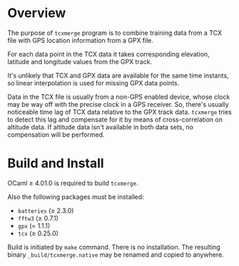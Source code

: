Overview
========

The purpose of `tcxmerge` program is to combine training data from a
TCX file with GPS location information from a GPX file.

For each data point in the TCX data it takes corresponding elevation,
latitude and longitude values from the GPX track.

It's unlikely that TCX and GPX data are available for the same time
instants, so linear interpolation is used for missing GPX data points.

Data in the TCX file is usually from a non-GPS enabled device, whose
clock may be way off with the precise clock in a GPS receiver. So,
there's usually noticeable time lag of TCX data relative to the GPX
track data. `tcxmerge` tries to detect this lag and compensate for it
by means of cross-correlation on altitude data. If altitude data isn't
available in both data sets, no compensation will be performed.

Build and Install
=================

OCaml ≥ 4.01.0 is required to build `tcxmerge`.

Also the following packages must be installed:

* `batteries` (≥ 2.3.0)
* `fftw3` (≥ 0.7.1)
* `gpx` (= 1.1.1)
* `tcx` (≥ 0.25.0)

Build is initiated by `make` command. There is no installation. The
resulting binary `_build/tcxmerge.native` may be renamed and copied to
anywhere.

